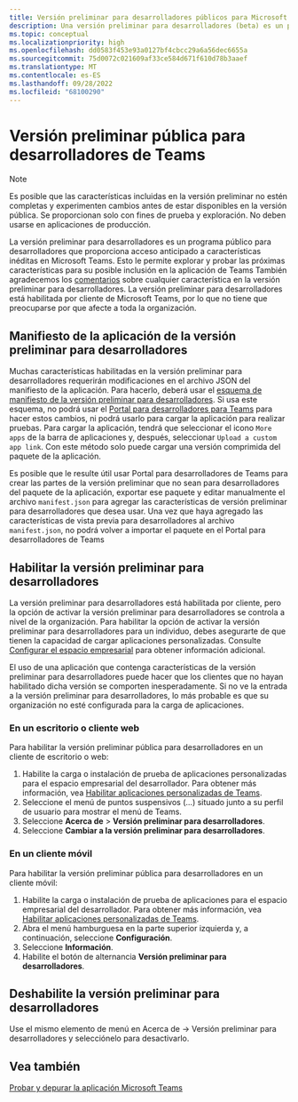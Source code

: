 ```yaml
---
title: Versión preliminar para desarrolladores públicos para Microsoft Teams
description: Una versión preliminar para desarrolladores (beta) es un programa público para explorar y probar las próximas características para su posible inclusión en la aplicación de Microsoft Teams.
ms.topic: conceptual
ms.localizationpriority: high
ms.openlocfilehash: dd0583f453e93a0127bf4cbcc29a6a56dec6655a
ms.sourcegitcommit: 75d0072c021609af33ce584d671f610d78b3aaef
ms.translationtype: MT
ms.contentlocale: es-ES
ms.lasthandoff: 09/28/2022
ms.locfileid: "68100290"
---
```

# <a name="public-developer-preview-for-teams"></a>Versión preliminar pública para desarrolladores de Teams

>[!NOTE]
>Es posible que las características incluidas en la versión preliminar no estén completas y experimenten cambios antes de estar disponibles en la versión pública. Se proporcionan solo con fines de prueba y exploración. No deben usarse en aplicaciones de producción.

La versión preliminar para desarrolladores es un programa público para desarrolladores que proporciona acceso anticipado a características inéditas en Microsoft Teams. Esto le permite explorar y probar las próximas características para su posible inclusión en la aplicación de Teams También agradecemos los [comentarios](~/feedback.md) sobre cualquier característica en la versión preliminar para desarrolladores. La versión preliminar para desarrolladores está habilitada por cliente de Microsoft Teams, por lo que no tiene que preocuparse por que afecte a toda la organización.

## <a name="developer-preview-app-manifest"></a>Manifiesto de la aplicación de la versión preliminar para desarrolladores

Muchas características habilitadas en la versión preliminar para desarrolladores requerirán modificaciones en el archivo JSON del manifiesto de la aplicación. Para hacerlo, deberá usar el [esquema de manifiesto de la versión preliminar para desarrolladores](~/resources/schema/manifest-schema-dev-preview.md). Si usa este esquema, no podrá usar el [Portal para desarrolladores para Teams](~/concepts/build-and-test/teams-developer-portal.md) para hacer estos cambios, ni podrá usarlo para cargar la aplicación para realizar pruebas. Para cargar la aplicación, tendrá que seleccionar el icono `More apps` de la barra de aplicaciones y, después, seleccionar `Upload a custom app link`. Con este método solo puede cargar una versión comprimida del paquete de la aplicación.

Es posible que le resulte útil usar Portal para desarrolladores de Teams para crear las partes de la versión preliminar que no sean para desarrolladores del paquete de la aplicación, exportar ese paquete y editar manualmente el archivo `manifest.json` para agregar las características de versión preliminar para desarrolladores que desea usar. Una vez que haya agregado las características de vista previa para desarrolladores al archivo `manifest.json`, no podrá volver a importar el paquete en el Portal para desarrolladores de Teams

## <a name="enable-developer-preview"></a>Habilitar la versión preliminar para desarrolladores

La versión preliminar para desarrolladores está habilitada por cliente, pero la opción de activar la versión preliminar para desarrolladores se controla a nivel de la organización. Para habilitar la opción de activar la versión preliminar para desarrolladores para un individuo, debes asegurarte de que tienen la capacidad de cargar aplicaciones personalizadas. Consulte [Configurar el espacio empresarial](~/concepts/build-and-test/prepare-your-o365-tenant.md) para obtener información adicional.

El uso de una aplicación que contenga características de la versión preliminar para desarrolladores puede hacer que los clientes que no hayan habilitado dicha versión se comporten inesperadamente. Si no ve la entrada a la versión preliminar para desarrolladores, lo más probable es que su organización no esté configurada para la carga de aplicaciones.

### <a name="on-a-desktop-or-web-client"></a>En un escritorio o cliente web

Para habilitar la versión preliminar pública para desarrolladores en un cliente de escritorio o web:

1. Habilite la carga o instalación de prueba de aplicaciones personalizadas para el espacio empresarial del desarrollador. Para obtener más información, vea [Habilitar aplicaciones personalizadas de Teams](../../concepts/build-and-test/prepare-your-o365-tenant.md#enable-custom-teams-apps-and-turn-on-custom-app-uploading).
1. Seleccione el menú de puntos suspensivos (...) situado junto a su perfil de usuario para mostrar el menú de Teams.
1. Seleccione **Acerca de** > **Versión preliminar para desarrolladores**.
1. Seleccione **Cambiar a la versión preliminar para desarrolladores**.

### <a name="on-a-mobile-client"></a>En un cliente móvil

Para habilitar la versión preliminar pública para desarrolladores en un cliente móvil:

1. Habilite la carga o instalación de prueba de aplicaciones para el espacio empresarial del desarrollador. Para obtener más información, vea [Habilitar aplicaciones personalizadas de Teams](../../concepts/build-and-test/prepare-your-o365-tenant.md#enable-custom-teams-apps-and-turn-on-custom-app-uploading).
1. Abra el menú hamburguesa en la parte superior izquierda y, a continuación, seleccione **Configuración**.
1. Seleccione **Información**.
1. Habilite el botón de alternancia **Versión preliminar para desarrolladores**.

## <a name="disable-developer-preview"></a>Deshabilite la versión preliminar para desarrolladores

Use el mismo elemento de menú en Acerca de → Versión preliminar para desarrolladores y selecciónelo para desactivarlo.

## <a name="see-also"></a>Vea también

[Probar y depurar la aplicación Microsoft Teams](~/concepts/build-and-test/debug.md)
